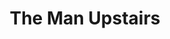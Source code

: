 ---
ep: 18
title: "The Man Upstairs"
imglink: "https://live.staticflickr.com/65535/50953663232_6c3e786d6a_o.jpg"
thumbnail: "https://live.staticflickr.com/65535/50953663232_6a58e67e79_q.jpg"
alt: >
    A humanoid silhouette with blank, glowing eyes is leaning over a misshapen pile (of meat), with a bright red hammer in hand. This figure has nails hammered into it at various points such as its back and the side of its head, as does the meat pile. They are surrounded by scratchy shadows that get deeper towards the corners of the note. Blanks spaces between these shadows indicate a light source behind the figure&#x27;s head.
name: "Nappi"
---